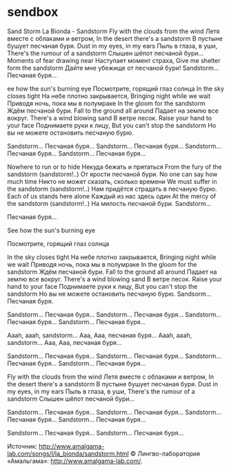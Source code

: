# sendbox

Sand Storm
La Bionda - Sandstorm 
Fly with the clouds from the wind
Летя вместе с облаками и ветром,
In the desert there's a sandstorm
В пустыне бушует песчаная буря.
Dust in my eyes, in my ears
Пыль в глаза, в уши,
There's the rumour of a sandstorm
Слышен шёпот песчаной бури...
Moments of fear drawing near
Наступает момент страха,
Give me shelter form the sandstorm
Дайте мне убежище от песчаной бури!
Sandstorm...
Песчаная буря...


ee how the sun's burning eye
Посмотрите, горящий глаз солнца
In the sky closes tight
На небе плотно закрывается,
Bringing night while we wait
Приводя ночь, пока мы в полумраке
In the gloom for the sandstorm
Ждём песчаной бури.
Fall to the ground all around
Падает на землю все вокруг.
There's a wind blowing sand
В ветре песок.
Raise your hand to your face
Поднимаете руки к лицу,
But you can't stop the sandstorm
Но вы не можете остановить песчаную бурю.


Sandstorm...
Песчаная буря...
Sandstorm...
Песчаная буря...
Sandstorm...
Песчаная буря...
Sandstorm...
Песчаная буря...


Nowhere to run or to hide
Некуда бежать и прятаться
From the fury of the sandstorm (sandstorm!..)
От ярости песчаной бури.
No one can say how much time
Никто не может сказать, сколько времени
We must suffer in the sandstorm (sandstorm!..)
Нам придётся страдать в песчаную бурю.
Each of us stands here alone
Каждый из нас здесь один
At the mercy of the sandstorm (sandstorm!..)
На милость песчаной бури.
Sandstorm...

Песчаная буря...





See how the sun's burning eye

Посмотрите, горящий глаз солнца

In the sky closes tight
На небе плотно закрывается,
Bringing night while we wait
Приводя ночь, пока мы в полумраке
In the gloom for the sandstorm
Ждём песчаной бури.
Fall to the ground all around
Падает на землю все вокруг.
There's a wind blowing sand
В ветре песок.
Raise your hand to your face
Поднимаете руки к лицу,
But you can't stop the sandstorm
Но вы не можете остановить песчаную бурю.
Sandsorm...
Песчаная буря.


Sandstorm...
Песчаная буря...
Sandstorm...
Песчаная буря...
Sandstorm...
Песчаная буря...
Sandstorm...
Песчаная буря...

Aaah, aaah, sandstorm...
Ааа, Ааа, песчаная буря...
Aaah, aaah, sandstorm...
Ааа, Ааа, песчаная буря...


Sandstorm...
Песчаная буря...
Sandstorm...
Песчаная буря...
Sandstorm...
Песчаная буря...
Sandstorm...
Песчаная буря...


Fly with the clouds from the wind
Летя вместе с облаками и ветром,
In the desert there's a sandstorm
В пустыне бушует песчаная буря.
Dust in my eyes, in my ears
Пыль в глаза, в уши,
There's the rumour of a sandstorm
Слышен шёпот песчаной бури...


Sandstorm...
Песчаная буря...
Sandstorm...
Песчаная буря...
Sandstorm...
Песчаная буря...
Sandstorm...
Песчаная буря...


Sandstorm...
Песчаная буря...
Sandstorm...
Песчаная буря...

Источник: http://www.amalgama-lab.com/songs/l/la_bionda/sandstorm.html
© Лингво-лаборатория «Амальгама»: http://www.amalgama-lab.com/.

